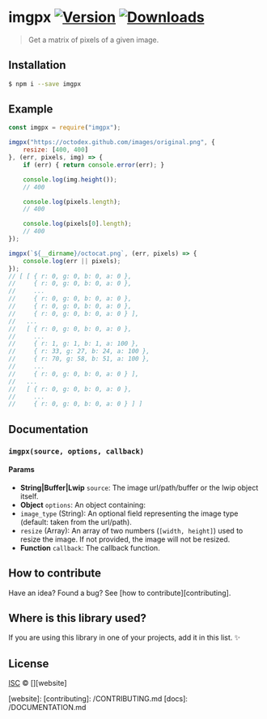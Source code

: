 # imgpx [![Version](https://img.shields.io/npm/v/imgpx.svg)](https://www.npmjs.com/package/imgpx) [![Downloads](https://img.shields.io/npm/dt/imgpx.svg)](https://www.npmjs.com/package/imgpx)

> Get a matrix of pixels of a given image.

## Installation

```sh
$ npm i --save imgpx
```

## Example

```js
const imgpx = require("imgpx");

imgpx("https://octodex.github.com/images/original.png", {
    resize: [400, 400]
}, (err, pixels, img) => {
    if (err) { return console.error(err); }

    console.log(img.height());
    // 400

    console.log(pixels.length);
    // 400

    console.log(pixels[0].length);
    // 400
});

imgpx(`${__dirname}/octocat.png`, (err, pixels) => {
    console.log(err || pixels);
});
// [ [ { r: 0, g: 0, b: 0, a: 0 },
//     { r: 0, g: 0, b: 0, a: 0 },
//     ...
//     { r: 0, g: 0, b: 0, a: 0 },
//     { r: 0, g: 0, b: 0, a: 0 },
//     { r: 0, g: 0, b: 0, a: 0 } ],
//   ...
//   [ { r: 0, g: 0, b: 0, a: 0 },
//     ...
//     { r: 1, g: 1, b: 1, a: 100 },
//     { r: 33, g: 27, b: 24, a: 100 },
//     { r: 70, g: 58, b: 51, a: 100 },
//     ...
//     { r: 0, g: 0, b: 0, a: 0 } ],
//   ...
//   [ { r: 0, g: 0, b: 0, a: 0 },
//     ...
//     { r: 0, g: 0, b: 0, a: 0 } ] ]
```

## Documentation

### `imgpx(source, options, callback)`

#### Params
- **String|Buffer|Lwip** `source`: The image url/path/buffer or the lwip object itself.
- **Object** `options`: An object containing:
 - `image_type` (String): An optional field representing the image type (default: taken from the url/path).
 - `resize` (Array): An array of two numbers (`[width, height]`) used to resize the image. If not provided, the image will not be resized.
- **Function** `callback`: The callback function.

## How to contribute
Have an idea? Found a bug? See [how to contribute][contributing].

## Where is this library used?
If you are using this library in one of your projects, add it in this list. :sparkles:

## License

[ISC][license] © [][website]

[license]: http://showalicense.com/?fullname=&year=2016#license-isc
[website]: 
[contributing]: /CONTRIBUTING.md
[docs]: /DOCUMENTATION.md